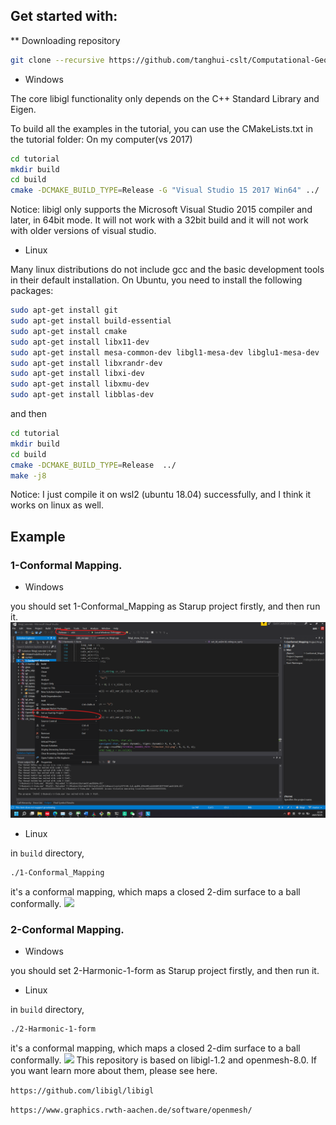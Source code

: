 
## Get started with:

** Downloading repository
```bash
git clone --recursive https://github.com/tanghui-cslt/Computational-Geometry.git
```

* Windows

The core libigl functionality only depends on the C++ Standard Library and
Eigen.

To build all the examples in the tutorial, you can use the CMakeLists.txt in
the tutorial folder:
On my computer(vs 2017)

```bash
cd tutorial
mkdir build
cd build
cmake -DCMAKE_BUILD_TYPE=Release -G "Visual Studio 15 2017 Win64" ../
```


Notice: libigl only supports the Microsoft Visual Studio 2015 compiler and later, in 64bit mode. It will not work with a 32bit build and it will not work with older versions of visual studio.


* Linux

Many linux distributions do not include gcc and the basic development tools in their default installation. On Ubuntu, you need to install the following packages:

```bash
sudo apt-get install git
sudo apt-get install build-essential
sudo apt-get install cmake
sudo apt-get install libx11-dev
sudo apt-get install mesa-common-dev libgl1-mesa-dev libglu1-mesa-dev
sudo apt-get install libxrandr-dev
sudo apt-get install libxi-dev
sudo apt-get install libxmu-dev
sudo apt-get install libblas-dev
```

and then 

```bash
cd tutorial
mkdir build
cd build
cmake -DCMAKE_BUILD_TYPE=Release  ../
make -j8
```

Notice: I just compile it on wsl2 (ubuntu 18.04) successfully, and I think it works on linux as well.

## Example

### 1-Conformal Mapping.

* Windows

you should set 1-Conformal_Mapping as Starup project firstly, and then run it.
![](./setting-1.png)

* Linux 

in `build` directory, 

```bash
./1-Conformal_Mapping
```

it's a conformal mapping, which maps a closed 2-dim surface to a ball conformally. 
![](https://www.youtube.com/watch?v=EH7h7xJbSqo)

### 2-Conformal Mapping.

* Windows

you should set 2-Harmonic-1-form as Starup project firstly, and then run it.


* Linux 

in `build` directory, 

```bash
./2-Harmonic-1-form
```

it's a conformal mapping, which maps a closed 2-dim surface to a ball conformally. 
![](https://www.youtube.com/watch?v=DXdiTTghm_0)
This repository is based on libigl-1.2 and openmesh-8.0. If you want learn more about them, please see here.

`https://github.com/libigl/libigl`

`https://www.graphics.rwth-aachen.de/software/openmesh/` 
 
